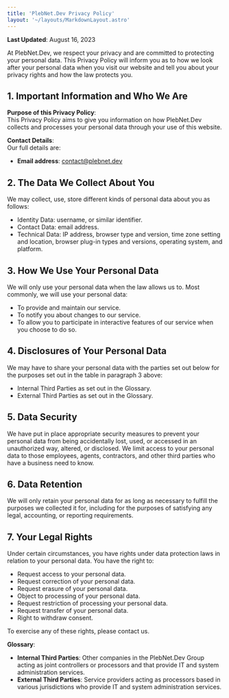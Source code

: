```yaml
---
title: 'PlebNet.Dev Privacy Policy'
layout: '~/layouts/MarkdownLayout.astro'
---
```


**Last Updated**: August 16, 2023

At PlebNet.Dev, we respect your privacy and are committed to protecting your personal data. This Privacy Policy will inform you as to how we look after your personal data when you visit our website and tell you about your privacy rights and how the law protects you.

## **1. Important Information and Who We Are**

**Purpose of this Privacy Policy**:  
This Privacy Policy aims to give you information on how PlebNet.Dev collects and processes your personal data through your use of this website.

**Contact Details**:  
Our full details are:

- **Email address**: contact@plebnet.dev

## **2. The Data We Collect About You**

We may collect, use, store different kinds of personal data about you as follows:

- Identity Data: username, or similar identifier.
- Contact Data: email address.
- Technical Data: IP address, browser type and version, time zone setting and location, browser plug-in types and versions, operating system, and platform.

## **3. How We Use Your Personal Data**

We will only use your personal data when the law allows us to. Most commonly, we will use your personal data:

- To provide and maintain our service.
- To notify you about changes to our service.
- To allow you to participate in interactive features of our service when you choose to do so.

## **4. Disclosures of Your Personal Data**

We may have to share your personal data with the parties set out below for the purposes set out in the table in paragraph 3 above:

- Internal Third Parties as set out in the Glossary.
- External Third Parties as set out in the Glossary.

## **5. Data Security**

We have put in place appropriate security measures to prevent your personal data from being accidentally lost, used, or accessed in an unauthorized way, altered, or disclosed. We limit access to your personal data to those employees, agents, contractors, and other third parties who have a business need to know.

## **6. Data Retention**

We will only retain your personal data for as long as necessary to fulfill the purposes we collected it for, including for the purposes of satisfying any legal, accounting, or reporting requirements.

## **7. Your Legal Rights**

Under certain circumstances, you have rights under data protection laws in relation to your personal data. You have the right to:

- Request access to your personal data.
- Request correction of your personal data.
- Request erasure of your personal data.
- Object to processing of your personal data.
- Request restriction of processing your personal data.
- Request transfer of your personal data.
- Right to withdraw consent.

To exercise any of these rights, please contact us.

**Glossary**:

- **Internal Third Parties**: Other companies in the PlebNet.Dev Group acting as joint controllers or processors and that provide IT and system administration services.
- **External Third Parties**: Service providers acting as processors based in various jurisdictions who provide IT and system administration services.
